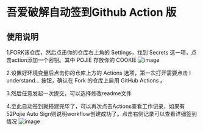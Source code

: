 # 吾爱破解自动签到Github Action 版

## 使用说明
1.FORK该仓库，然后点击你的仓库右上角的 Settings，找到 Secrets 这一项，点击action添加一个密钥。其中 POJIE 存放你的 COOKIE
 ![image](https://user-images.githubusercontent.com/30728105/165697595-302d3965-c456-4ec0-8733-533256b6041b.png)

2.设置好环境变量后点击你的仓库上方的 Actions 选项，第一次打开需要点击 I understand... 按钮，确认在 Fork 的仓库上启用 GitHub Actions 。

3.然后任意发起一次提交，可以选择修改readme文件

4.至此自动签到就搭建完毕了，可以再次点击Actions查看工作记录，如果有52Pojie Auto Sign则说明workflow创建成功了。点击右侧记录可以查看详细签到情况
 ![image](https://user-images.githubusercontent.com/30728105/165697734-a38d6d46-db0e-40a1-8b21-e0d50443de36.png)
